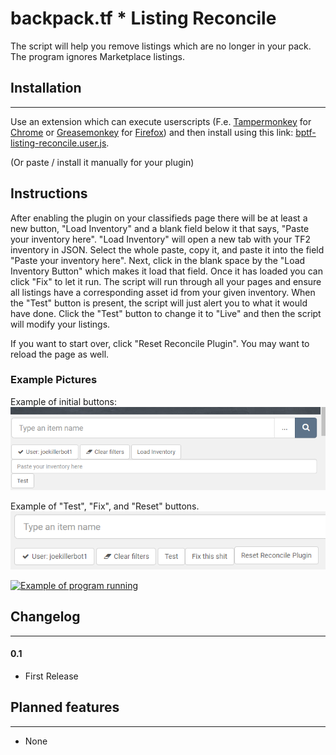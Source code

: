# backpack.tf * Listing Reconcile

The script will help you remove listings which are no longer in your pack. The program ignores
Marketplace listings.

## Installation

_____________________________________________

Use an extension which can execute userscripts (F.e. [Tampermonkey](https://chrome.google.com/webstore/detail/tampermonkey/dhdgffkkebhmkfjojejmpbldmpobfkfo) for [Chrome](https://www.google.com/chrome/) or [Greasemonkey](https://addons.mozilla.org/en-US/firefox/addon/greasemonkey/)  for [Firefox](https://www.mozilla.org/firefox))
and then install using this link: [bptf-listing-reconcile.user.js](https://github.com/joekiller/bptf-listing-reconcile/raw/main/bptf-listing-reconcile.user.js).

(Or paste / install it manually for your plugin)

## Instructions
After enabling the plugin on your classifieds page there will be at least a new button, "Load Inventory"
and a blank field below it that says, "Paste your inventory here". "Load Inventory" will open a new tab
with your TF2 inventory in JSON. Select the whole paste, copy it, and paste it into the field "Paste your inventory here".
Next, click in the blank space by the "Load Inventory Button" which makes it load that field. 
Once it has loaded you can click "Fix" to let it run. The script will run through all your pages and ensure all
listings have a corresponding asset id from your given inventory. When the "Test" button is present, the script
will just alert you to what it would have done. Click the "Test" button to change it to "Live" and then the script
will modify your listings.

If you want to start over, click "Reset Reconcile Plugin". You may want to reload the page as well.

### Example Pictures
Example of initial buttons:
![img.png](img.png)

Example of "Test", "Fix", and "Reset" buttons.
![img_1.png](img_1.png)

[![Example of program running](https://img.youtube.com/vi/jquiJ9GWcQI/0.jpg)](https://www.youtube.com/watch?v=jquiJ9GWcQI)

## Changelog

_____________________________________________

#### 0.1

* First Release

## Planned features

_____________________________________________

* None
